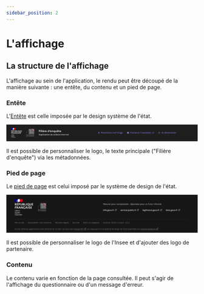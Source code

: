 ```yaml
---
sidebar_position: 2
---
```


# L'affichage

## La structure de l'affichage

L'affichage au sein de l'application, le rendu peut être découpé de la manière suivante : une entête, du contenu et un pied de page.

### Entête

L'[Entête](https://www.systeme-de-design.gouv.fr/composants-et-modeles/composants/en-tete/) est celle imposée par le design système de l'état.

![entete](/img/header.png)

Il est possible de personnaliser le logo, le texte principale ("Filière d'enquête") via les métadonnées.

### Pied de page

Le [pied de page](https://www.systeme-de-design.gouv.fr/composants-et-modeles/composants/pied-de-page) est celui imposé par le système de design de l'état.

![footer](/img/footer.png)

Il est possible de personnaliser le logo de l'Insee et d'ajouter des logo de partenaire.

### Contenu

Le contenu varie en fonction de la page consultée. Il peut s'agir de l'affichage du questionnaire ou d'un message d'erreur.
